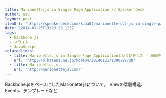 ```yaml
---
title: Marionette.js in Single Page Application // Speaker Deck
author: azu
layout: post
itemUrl: 'https://speakerdeck.com/koba04/marionette-dot-js-in-single-page-application'
date: '2014-01-25T13:23:28.125Z'
tags:
  - backbone.js
  - スライド
  - JavaScript
relatedLinks:
  - title: Marionette.js in Single Page Applicationという話をした - 車輪を再発明 / koba04の日記
    url: 'http://d.hatena.ne.jp/koba04/20140121/1390299728'
  - title: Marionette.js
    url: 'http://marionettejs.com/'
---
```

Backbone.jsをベースにしたMarionette.jsについて。
Viewの階層構造、Events、テンプレートなど
